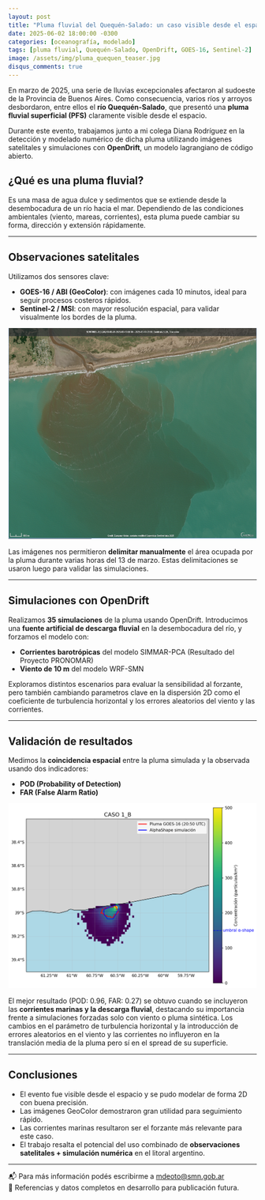 ```yaml
---
layout: post
title: "Pluma fluvial del Quequén-Salado: un caso visible desde el espacio"
date: 2025-06-02 18:00:00 -0300
categories: [oceanografía, modelado]
tags: [pluma fluvial, Quequén-Salado, OpenDrift, GOES-16, Sentinel-2]
image: /assets/img/pluma_quequen_teaser.jpg
disqus_comments: true
---
```


En marzo de 2025, una serie de lluvias excepcionales afectaron al sudoeste de la Provincia de Buenos Aires. Como consecuencia, varios ríos y arroyos desbordaron, entre ellos el **río Quequén-Salado**, que presentó una **pluma fluvial superficial (PFS)** claramente visible desde el espacio.

Durante este evento, trabajamos junto a mi colega Diana Rodríguez en la detección y modelado numérico de dicha pluma utilizando imágenes satelitales y simulaciones con **OpenDrift**, un modelo lagrangiano de código abierto.

## ¿Qué es una pluma fluvial?

Es una masa de agua dulce y sedimentos que se extiende desde la desembocadura de un río hacia el mar. Dependiendo de las condiciones ambientales (viento, mareas, corrientes), esta pluma puede cambiar su forma, dirección y extensión rápidamente.

---

## Observaciones satelitales

Utilizamos dos sensores clave:

- **GOES-16 / ABI (GeoColor)**: con imágenes cada 10 minutos, ideal para seguir procesos costeros rápidos.
- **Sentinel-2 / MSI**: con mayor resolución espacial, para validar visualmente los bordes de la pluma.

![Imagen Sentinel](/assets/img/pluma_quequen_sentinel2.png)

Las imágenes nos permitieron **delimitar manualmente** el área ocupada por la pluma durante varias horas del 13 de marzo. Estas delimitaciones se usaron luego para validar las simulaciones.

---

## Simulaciones con OpenDrift

Realizamos **35 simulaciones** de la pluma usando OpenDrift. Introducimos una **fuente artificial de descarga fluvial** en la desembocadura del río, y forzamos el modelo con:

- **Corrientes barotrópicas** del modelo SIMMAR-PCA (Resultado del Proyecto PRONOMAR)
- **Viento de 10 m** del modelo WRF-SMN

Exploramos distintos escenarios para evaluar la sensibilidad al forzante, pero también cambiando parametros clave en la dispersión 2D como el coeficiente de turbulencia horizontal y los errores aleatorios del viento y las corrientes. 

---

## Validación de resultados

Medimos la **coincidencia espacial** entre la pluma simulada y la observada usando dos indicadores:

- **POD (Probability of Detection)**
- **FAR (False Alarm Ratio)**

![Comparación de polígonos](/assets/img/poligono_comparacion.png)

El mejor resultado (POD: 0.96, FAR: 0.27) se obtuvo cuando se incluyeron las **corrientes marinas y la descarga fluvial**, destacando su importancia frente a simulaciones forzadas solo con viento o pluma sintética. Los cambios en el parámetro de turbulencia horizontal y la introducción de errores aleatorios en el viento y las corrientes no influyeron en la translación media de la pluma pero sí en el spread de su superficie.

---

## Conclusiones

- El evento fue visible desde el espacio y se pudo modelar de forma 2D con buena precisión.
- Las imágenes GeoColor demostraron gran utilidad para seguimiento rápido.
- Las corrientes marinas resultaron ser el forzante más relevante para este caso.
- El trabajo resalta el potencial del uso combinado de **observaciones satelitales + simulación numérica** en el litoral argentino.

---

📬 Para más información podés escribirme a [mdeoto@smn.gob.ar](mailto:mdeoto@smn.gob.ar)  
📎 Referencias y datos completos en desarrollo para publicación futura.
